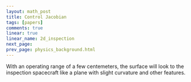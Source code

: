 ```yaml
---
layout: math_post 
title: Control Jacobian
tags: [papers]
comments: true
linear: true
linear_name: 2d_inspection
next_page: 
prev_page: physics_background.html
---
```


With an operating range of a few centemeters, the surface will look to the inspection spacecraft like a plane with slight curvature and other features. 